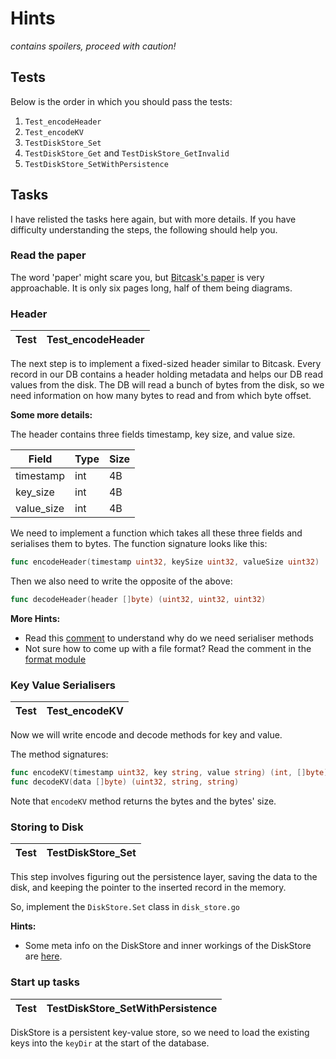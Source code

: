 # Hints

_contains spoilers, proceed with caution!_

## Tests
Below is the order in which you should pass the tests:
	
1. `Test_encodeHeader`
2. `Test_encodeKV`
3. `TestDiskStore_Set`
4. `TestDiskStore_Get` and `TestDiskStore_GetInvalid`
5. `TestDiskStore_SetWithPersistence`

## Tasks

I have relisted the tasks here again, but with more details. If you have difficulty understanding the steps, the following should help you.

### Read the paper
The word 'paper' might scare you, but [Bitcask's paper](https://riak.com/assets/bitcask-intro.pdf) is very approachable. It is only six pages long, half of them being diagrams. 

### Header

| Test | Test_encodeHeader |
|------|-------------------|

The next step is to implement a fixed-sized header similar to Bitcask. Every record in our DB contains a header holding metadata and helps our DB read values from the disk. The DB will read a bunch of bytes from the disk, so we need information on how many bytes to read and from which byte offset. 
	 
**Some more details:**	

The header contains three fields timestamp, key size, and value size. 

| Field      | Type | Size |
|------------|------|------|
| timestamp  | int  | 4B   |
| key_size   | int  | 4B   |
| value_size | int  | 4B   |
				
We need to implement a function which takes all these three fields and serialises them to bytes. The function signature looks like this:

```go
func encodeHeader(timestamp uint32, keySize uint32, valueSize uint32)
```

Then we also need to write the opposite of the above:

```go
func decodeHeader(header []byte) (uint32, uint32, uint32)
```

**More Hints:**
- Read this [comment](https://github.com/avinassh/go-caskdb/blob/0ae4fab/format.go#L3,L37) to understand why do we need serialiser methods 
- Not sure how to come up with a file format? Read the comment in the [format module](https://github.com/avinassh/go-caskdb/blob/0ae4fab/format.go#L41,L63)

### Key Value Serialisers

| Test | Test_encodeKV |
|------|---------------|

Now we will write encode and decode methods for key and value. 

The method signatures: 
```go
func encodeKV(timestamp uint32, key string, value string) (int, []byte)
func decodeKV(data []byte) (uint32, string, string)
```

Note that `encodeKV` method returns the bytes and the bytes' size.

### Storing to Disk

| Test | TestDiskStore_Set |
|------|-------------------|

This step involves figuring out the persistence layer, saving the data to the disk, and keeping the pointer to the inserted record in the memory. 

So, implement the `DiskStore.Set` class in `disk_store.go`

**Hints:**
- Some meta info on the DiskStore and inner workings of the DiskStore are [here](https://github.com/avinassh/go-caskdb/blob/0ae4fab/disk_store.go#L24,L63).

### Start up tasks

| Test | TestDiskStore_SetWithPersistence |
|------|----------------------------------|

DiskStore is a persistent key-value store, so we need to load the existing keys into the `keyDir` at the start of the database. 
